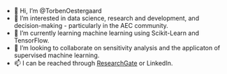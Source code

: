 - 👋 Hi, I’m @TorbenOestergaard
- 👀 I’m interested in data science, research and development, and decision-making - particularly in the AEC community. 
- 🌱 I’m currently learning machine learning using Scikit-Learn and TensorFlow.
- 💞️ I’m looking to collaborate on sensitivity analysis and the applicaton of supervised machine learning. 
- 📫 I can be reached through [ResearchGate](https://www.researchgate.net/profile/Torben-Ostergard-2) or LinkedIn.

<!---
TorbenOestergaard/TorbenOestergaard is a ✨ special ✨ repository because its `README.md` (this file) appears on your GitHub profile.
You can click the Preview link to take a look at your changes.
--->
